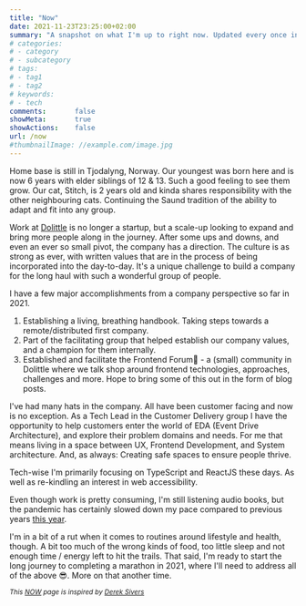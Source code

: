 ```yaml
---
title: "Now"
date: 2021-11-23T23:25:00+02:00
summary: "A snapshot on what I'm up to right now. Updated every once in a while"
# categories:
# - category
# - subcategory
# tags:
# - tag1
# - tag2
# keywords:
# - tech
comments:       false
showMeta:       true
showActions:    false
url: /now
#thumbnailImage: //example.com/image.jpg
---
```


Home base is still in Tjodalyng, Norway. Our youngest was born here and is now 6 years with elder siblings of 12 & 13. Such a good feeling to see them grow. Our cat, Stitch, is 2 years old and kinda shares responsibility with the other neighbouring cats. Continuing the Saund tradition of the ability to adapt and fit into any group.

Work at [Dolittle](https://www.dolittle.com) is no longer a startup, but a scale-up looking to expand and bring more people along in the journey. After some ups and downs, and even an ever so small pivot, the company has a direction. The culture is as strong as ever, with written values that are in the process of being incorporated into the day-to-day. It's a unique challenge to build a company for the long haul with such a wonderful group of people.

I have a few major accomplishments from a company perspective so far in 2021.
1. Establishing a living, breathing handbook. Taking steps towards a remote/distributed first company.
2. Part of the facilitating group that helped establish our company values, and a champion for them internally.
3. Established and facilitate the Frontend Forum🎉 - a (small) community in Dolittle where we talk shop around frontend technologies, approaches, challenges and more. Hope to bring some of this out in the form of blog posts.

I've had many hats in the company. All have been customer facing and now is no exception. As a Tech Lead in the Customer Delivery group I have the opportunity to help customers enter the world of EDA (Event Drive Architecture), and explore their problem domains and needs. For me that means living in a space between UX, Frontend Development, and System architecture. And, as always: Creating safe spaces to ensure people thrive.

Tech-wise I'm primarily focusing on TypeScript and ReactJS these days. As well as re-kindling an interest in web accessibility.

Even though work is pretty consuming, I'm still listening audio books, but the pandemic has certainly slowed down my pace compared to previous years [this year](https://www.goodreads.com/review/list/59080435-pavneet-singh-saund?read_at=2021).

I'm in a bit of a rut when it comes to routines around lifestyle and health, though. A bit too much of the wrong kinds of food, too little sleep and not enough time / energy left to hit the trails. That said, I'm ready to start the long journey to completing a marathon in 2021, where I'll need to address all of the above 😎. More on that another time.

<small>*This [NOW](https://nownownow.com/about) page is inspired by [Derek Sivers](https://sivers.org)*</small>
